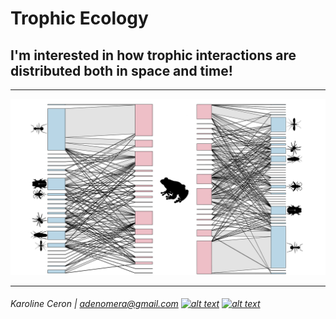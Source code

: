 # Trophic Ecology

## I'm interested in how trophic interactions are distributed both in space and time!

---

![rede](Figure.jpg)

---

###### Karoline Ceron | <adenomera@gmail.com>  [![alt text][1.1]][1]  [![alt text][6.1]][6]
 
 [1.1]: http://i.imgur.com/tXSoThF.png (twitter icon with padding)
 
  [1]: http://www.twitter.com/ceronkarol 
  
  
  
  [6.1]: http://i.imgur.com/0o48UoR.png (github icon with padding)
 
 [6]: http://www.github.com/karolceron      


